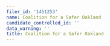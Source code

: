 ```yaml
---
filer_id: '1451253'
name: Coalition for a Safer Oakland
candidate_controlled_id: ''
data_warning: ''
title: Coalition for a Safer Oakland
---
```

